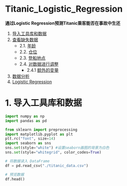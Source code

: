 # Titanic_Logistic_Regression
**通过Logistic Regression预测Titanic乘客能否在事故中生还**

1. [导入工具库和数据](#t1.)
2. [查看缺失数据](#t2.)
   - 2.1. [年龄](#t2.1.)
   - 2.2. [仓位](#t2.2.)
   - 2.3. [登船地点](#t2.3.)
   - 2.4. [对数据进行调整](#t2.4.)
     - 2.4.1 [额外的变量](#t2.4.1.)
3. [数据分析](#t3.)
4. [Logistic Regression](#t4.)

<a id="t1."></a>
# 1. 导入工具库和数据
```python
import numpy as np 
import pandas as pd 

from sklearn import preprocessing
import matplotlib.pyplot as plt 
plt.rc("font", size=14)
import seaborn as sns
sns.set(style="white") #设置seaborn画图的背景为白色
sns.set(style="whitegrid", color_codes=True)

# 将数据读入 DataFrame
df = pd.read_csv("./titanic_data.csv")

# 预览数据
df.head()
```



